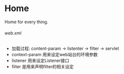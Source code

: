# Home
Home for every thing.

###### web.xml
 * 加载过程: content-param -> listenter -> filter -> servlet
 * context-param 用来设定web站台的环境参数
 * listener 用来设定Listener接口
 * filter 是用来声明filter的相关设定